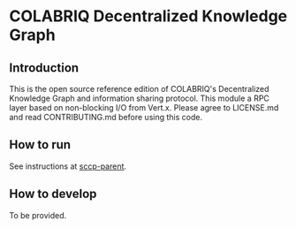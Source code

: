 # COLABRIQ Decentralized Knowledge Graph

## Introduction

This is the open source reference edition of COLABRIQ's Decentralized Knowledge Graph and information sharing protocol. This module a RPC layer based on non-blocking I/O from Vert.x. Please agree to LICENSE.md and read CONTRIBUTING.md before using this code.

## How to run

See instructions at [sccp-parent](https://github.com/colabriq/sccp-parent).

## How to develop

To be provided.

